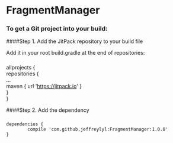 # FragmentManager

### To get a Git project into your build:

####Step 1. Add the JitPack repository to your build file

Add it in your root build.gradle at the end of repositories:
###
allprojects {<br/>
		      repositories {<br/>
			              ...<br/>
			              maven { url 'https://jitpack.io' }<br/>
		      }<br/>
	}<br/>
  
  
####Step 2. Add the dependency

###
	dependencies {
	        compile 'com.github.jeffreylyl:FragmentManager:1.0.0'
	}
